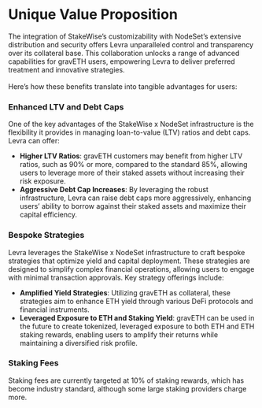 # Unique Value Proposition

The integration of StakeWise’s customizability with NodeSet’s extensive distribution and security offers Levra unparalleled control and transparency over its collateral base. This collaboration unlocks a range of advanced capabilities for gravETH users, empowering Levra to deliver preferred treatment and innovative strategies. \
\
Here’s how these benefits translate into tangible advantages for users:

### **Enhanced LTV and Debt Caps**

One of the key advantages of the StakeWise x NodeSet infrastructure is the flexibility it provides in managing loan-to-value (LTV) ratios and debt caps. Levra can offer:

* **Higher LTV Ratios**: gravETH customers may benefit from higher LTV ratios, such as 90% or more, compared to the standard 85%, allowing users to leverage more of their staked assets without increasing their risk exposure.
* **Aggressive Debt Cap Increases**: By leveraging the robust infrastructure, Levra can raise debt caps more aggressively, enhancing users’ ability to borrow against their staked assets and maximize their capital efficiency.

### **Bespoke Strategies**

Levra leverages the StakeWise x NodeSet infrastructure to craft bespoke strategies that optimize yield and capital deployment. These strategies are designed to simplify complex financial operations, allowing users to engage with minimal transaction approvals. Key strategy offerings include:

* **Amplified Yield Strategies**: Utilizing gravETH as collateral, these strategies aim to enhance ETH yield through various DeFi protocols and financial instruments.
* **Leveraged Exposure to ETH and Staking Yield**: gravETH can be used in the future to create tokenized, leveraged exposure to both ETH and ETH staking rewards, enabling users to amplify their returns while maintaining a diversified risk profile.

### Staking Fees

Staking fees are currently targeted at 10% of staking rewards, which has become industry standard, although some large staking providers charge more.
